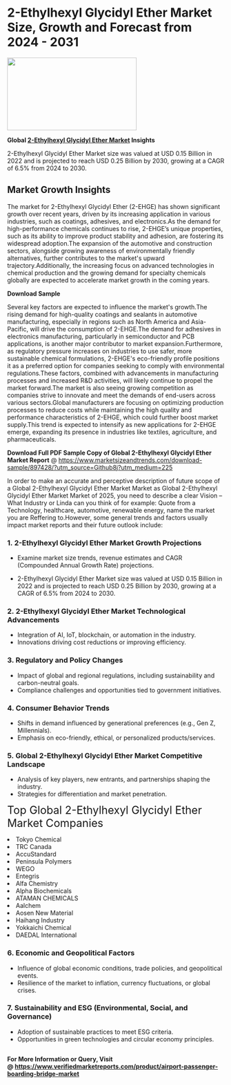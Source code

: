 <H1>2-Ethylhexyl Glycidyl Ether Market Size, Growth and Forecast from 2024 - 2031</H1><img class="aligncenter size-medium wp-image-584254" src="https://thirdeyenews.in/wp-content/uploads/2024/09/Global-Market-Research-300x168.jpeg" alt="" width="300" height="168" /><p><strong>Global&nbsp;<a href="https://www.marketsizeandtrends.com/download-sample/897428/?utm_source=Github8j?utm_medium=225">2-Ethylhexyl Glycidyl Ether Market</a> Insights</strong></p><p>2-Ethylhexyl Glycidyl Ether Market size was valued at USD 0.15 Billion in 2022 and is projected to reach USD 0.25 Billion by 2030, growing at a CAGR of 6.5% from 2024 to 2030.</p><p><h2>Market Growth Insights</h2> <p>The market for 2-Ethylhexyl Glycidyl Ether (2-EHGE) has shown significant growth over recent years, driven by its increasing application in various industries, such as coatings, adhesives, and electronics.As the demand for high-performance chemicals continues to rise, 2-EHGE’s unique properties, such as its ability to improve product stability and adhesion, are fostering its widespread adoption.The expansion of the automotive and construction sectors, alongside growing awareness of environmentally friendly alternatives, further contributes to the market's upward trajectory.Additionally, the increasing focus on advanced technologies in chemical production and the growing demand for specialty chemicals globally are expected to accelerate market growth in the coming years.</p> <p><strong>Download Sample</strong></p> <p>Several key factors are expected to influence the market's growth.The rising demand for high-quality coatings and sealants in automotive manufacturing, especially in regions such as North America and Asia-Pacific, will drive the consumption of 2-EHGE.The demand for adhesives in electronics manufacturing, particularly in semiconductor and PCB applications, is another major contributor to market expansion.Furthermore, as regulatory pressure increases on industries to use safer, more sustainable chemical formulations, 2-EHGE's eco-friendly profile positions it as a preferred option for companies seeking to comply with environmental regulations.These factors, combined with advancements in manufacturing processes and increased R&D activities, will likely continue to propel the market forward.The market is also seeing growing competition as companies strive to innovate and meet the demands of end-users across various sectors.Global manufacturers are focusing on optimizing production processes to reduce costs while maintaining the high quality and performance characteristics of 2-EHGE, which could further boost market supply.This trend is expected to intensify as new applications for 2-EHGE emerge, expanding its presence in industries like textiles, agriculture, and pharmaceuticals.<p><span class=""><strong>Download Full PDF Sample Copy of Global 2-Ethylhexyl Glycidyl Ether Market Report</strong> @ <a href="https://www.marketsizeandtrends.com/download-sample/897428/?utm_source=Github8j?utm_medium=225" target="_blank">https://www.marketsizeandtrends.com/download-sample/897428/?utm_source=Github8j?utm_medium=225</a></span></p><p>In order to make an accurate and perceptive description of future scope of a Global&nbsp;2-Ethylhexyl Glycidyl Ether Market Market as Global&nbsp;2-Ethylhexyl Glycidyl Ether Market Market of 2025, you need to describe a clear Vision &ndash; What Industry or Linda can you think of for example: Quote from a Technology, healthcare, automotive, renewable energy, name the market you are Reffering to.However, some general trends and factors usually impact market reports and their future outlook include:</p><h3>1.&nbsp;<strong>2-Ethylhexyl Glycidyl Ether Market Growth Projections</strong></h3><ul><li>Examine market size trends, revenue estimates and CAGR (Compounded Annual Growth Rate) projections.</li><li><p>2-Ethylhexyl Glycidyl Ether Market size was valued at USD 0.15 Billion in 2022 and is projected to reach USD 0.25 Billion by 2030, growing at a CAGR of 6.5% from 2024 to 2030.</p></li></ul><h3>2.&nbsp;<strong>2-Ethylhexyl Glycidyl Ether Market Technological Advancements</strong></h3><ul><li>Integration of AI, IoT, blockchain, or automation in the industry.</li><li>Innovations driving cost reductions or improving efficiency.</li></ul><h3>3.&nbsp;<strong>Regulatory and Policy Changes</strong></h3><ul><li>Impact of global and regional regulations, including sustainability and carbon-neutral goals.</li><li>Compliance challenges and opportunities tied to government initiatives.</li></ul><h3>4.&nbsp;<strong>Consumer Behavior Trends</strong></h3><ul><li>Shifts in demand influenced by generational preferences (e.g., Gen Z, Millennials).</li><li>Emphasis on eco-friendly, ethical, or personalized products/services.</li></ul><h3>5.&nbsp;<strong>Global 2-Ethylhexyl Glycidyl Ether Market Competitive Landscape</strong></h3><ul><li>Analysis of key players, new entrants, and partnerships shaping the industry.</li><li>Strategies for differentiation and market penetration.</li></ul><p data-pm-slice="1 1 []"><span style="color: inherit; font-family: inherit; font-size: 25px;">Top Global 2-Ethylhexyl Glycidyl Ether Market Companies</span></p><div class="" data-test-id=""><p><li>Tokyo Chemical</li><li> TRC Canada</li><li> AccuStandard</li><li> Peninsula Polymers</li><li> WEGO</li><li> Entegris</li><li> Alfa Chemistry</li><li> Alpha Biochemicals</li><li> ATAMAN CHEMICALS</li><li> Aalchem</li><li> Aosen New Material</li><li> Haihang Industry</li><li> Yokkaichi Chemical</li><li> DAEDAL International</li></p></div><h3>6.&nbsp;<strong>Economic and Geopolitical Factors</strong></h3><ul><li>Influence of global economic conditions, trade policies, and geopolitical events.</li><li>Resilience of the market to inflation, currency fluctuations, or global crises.</li></ul><h3>7.&nbsp;<strong>Sustainability and ESG (Environmental, Social, and Governance)</strong></h3><ul><li>Adoption of sustainable practices to meet ESG criteria.</li><li>Opportunities in green technologies and circular economy principles.</li></ul><h2><strong style="font-size: 14px;">For More Information or Query, Visit @&nbsp;</strong><a style="background-color: #ffffff; font-size: 14px;" href="https://www.marketsizeandtrends.com/report/2-ethylhexyl-glycidyl-ether-market/" target="_blank">https://www.verifiedmarketreports.com/product/airport-passenger-boarding-bridge-market</a></h2>